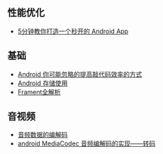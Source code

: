 ## 性能优化

* [5分钟教你打造一个秒开的 Android App](https://mp.weixin.qq.com/s?__biz=MzA3NTYzODYzMg==&mid=2653579242&idx=2&sn=303f2469462e42b92e9fb8341d7bfd47&chksm=84b3b5edb3c43cfb8394cc381d4afb56c949106321158dac3e4e0016f5f9a6be190c612b28f2&mpshare=1&scene=1&srcid=08167pvgpgwqcm4etnGp373Z&key=b14ef81558367f709298178437d24020ef89e4722c22cec8988d10185cd933696cbd16b577d1729fcc2dd00e74e8f0908795cac4d9dd8ee271df7b187f5c57ba64c95c989cb1b3bec1422d3242f7dcd7&ascene=0&uin=NTM2MjIyMjU%3D&devicetype=iMac+MacBookPro11%2C4+OSX+OSX+10.12.3+build(16D30)&version=12020810&nettype=WIFI&fontScale=100&pass_ticket=fQfkcwvfwt5NExNMa72SdSzsmSkd%2F36GwbcpsDqsB3U%3D)

## 基础

* [Android 你可能忽略的提高敲代码效率的方式](https://mp.weixin.qq.com/s?__biz=MzAxMTI4MTkwNQ==&mid=2650823537&idx=1&sn=b9fe7c0bcc9c3b95f32e989b50fbc08a&chksm=80b78fefb7c006f975c8f4cf4cd5e92a59a47eea1229b399838712e131e0c9513ed0fdecb294&mpshare=1&scene=1&srcid=0808Fef3IcyJs2uypX1y4agI&key=65a4f769134d238ae57eb7b4dba0402f920630776db52f89d83e531dd058aa66ffee62eda8161eb7d15cb9b5a3df858dd8f58668f29edd77443bd4da872726e025c7dd24c1a97b779608a9679fb74a2c&ascene=0&uin=NTM2MjIyMjU%3D&devicetype=iMac+MacBookPro11%2C4+OSX+OSX+10.12.3+build(16D30)&version=12020810&nettype=WIFI&fontScale=100&pass_ticket=fQfkcwvfwt5NExNMa72SdSzsmSkd%2F36GwbcpsDqsB3U%3D)
* [Android 存储使用](https://www.liaohuqiu.net/cn/posts/storage-in-android/)
* [Frament全解析](http://www.jianshu.com/p/d9143a92ad94)

## 音视频

* [音频数据的编解码](https://zhuanlan.zhihu.com/p/20706983)
* [android MediaCodec 音频编解码的实现——转码](http://www.cnblogs.com/Sharley/p/5964490.html)
